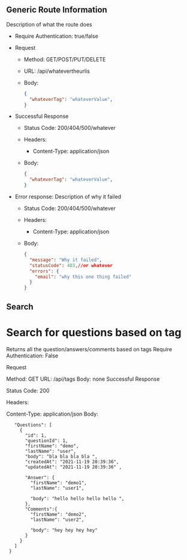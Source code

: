 ## Generic Route Information

Description of what the route does

* Require Authentication: true/false
* Request
  * Method: GET/POST/PUT/DELETE
  * URL: /api/whatevertheurlis
  * Body:

    ```json
    {
      "whateverTag": "whateverValue",
    }
    ```

* Successful Response
  * Status Code: 200/404/500/whatever
  * Headers:
    * Content-Type: application/json
  * Body:

    ```json
    {
      "whateverTag": "whateverValue",
    }
* Error response: Description of why it failed
  * Status Code: 200/404/500/whatever
  * Headers:
    * Content-Type: application/json
  * Body:

    ```json
    {
      "message": "Why it failed",
      "statusCode": 403,//or whatever
      "errors": {
        "email": "why this one thing failed"
      }
    }
    ```

## Search

# Search for questions based on tag

Returns all the question/answers/comments based on tags
Require Authentication: False

Request

Method: GET
URL: /api/tags
Body: none
Successful Response
 
Status Code: 200

Headers:

Content-Type: application/json
Body:

 ```{
    "Questions": [
      {
        "id": 1,
        "questionId": 1,
        "firstName": "demo",
        "lastName": "user",
        "body": "bla bla bla bla ",
        "createdAt": "2021-11-19 20:39:36",
        "updatedAt": "2021-11-19 20:39:36" ,

        "Answer": {
          "firstName": "demo1",
          "lastName": "user1",

          "body": "hello hello hello hello ",
        },
        "Comments":{
          "firstName": "demo2",
          "lastName": "user2",

          "body": "hey hey hey hey"
        }
      }
    ]
  }